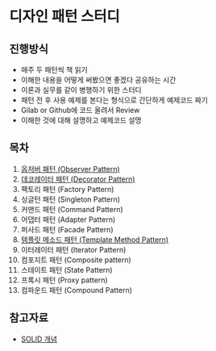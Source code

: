# 디자인 패턴 스터디

## 진행방식

- 매주 두 패턴씩 책 읽기
- 이해한 내용을 어떻게 써봤으면 좋겠다 공유하는 시간
- 이론과 실무를 같이 병행하기 위한 스터디
- 패턴 전 후 사용 예제를 본다는 형식으로 간단하게 예제코드 짜기
- Gilab or Github에 코드 올려서 Review
- 이해한 것에 대해 설명하고 예제코드 설명

## 목차

1. [옵저버 패턴 (Observer Pattern)](Observer-Pattern/README.md)
2. [데코레이터 패턴 (Decorator Pattern)](Decorator-Pattern/README.md)
3. 팩토리 패턴 (Factory Pattern)
4. 싱글턴 패턴 (Singleton Pattern)
5. 커맨드 패턴 (Command Pattern)
6. 어댑터 패턴 (Adapter Pattern)
7. 퍼사드 패턴 (Facade Pattern)
8. [템플릿 메소드 패턴 (Template Method Pattern)](Template-Method-Pattern/README.md)
9. 이터레이터 패턴 (Iterator Pattern)
10. 컴포지트 패턴 (Composite pattern)
11. 스테이트 패턴 (State Pattern)
12. 프록시 패턴 (Proxy pattern)
13. 컴파운드 패턴 (Compound Pattern)

## 참고자료

- [SOLID 개념](https://takhyeongmin.github.io/2019/05/12/WhatIsSOLID/)
